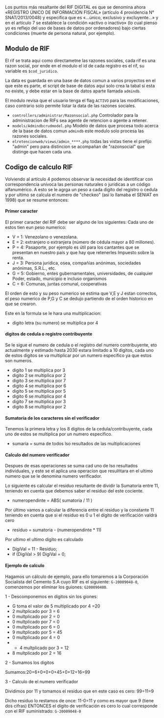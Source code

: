 Los puntos más resaltante del RIF DIGITAL es que se denomina ahora «REGISTRO ÚNICO DE INFORMACIÓN FISCAL» 
(artículo 4 providencia N° SNAT/2013/0048) y especifica que es «…único, exclusivo y excluyente…» y en el 
artículo 7 se establece la condición «activo o inactivo» (lo cual pienso yo es reflejo del uso de bases 
de datos por ordenadores) bajo ciertas condiciones (muerte de persona natural, por ejemplo).

## Modulo de RIF

El rif se trata aqui como directametne las razones sociales, cada rif es una razon social, 
por ende en el modulo el id de cada registro es el rif, su variable es `$cod_juridico`.

La data es guardada en una base de datos comun a varios proyectos en el que este es parte, 
el script de base de datos aqui solo crea la tabal si esta no existe, y debe estar en la base 
de datos aparte llamada `admindb`.

El modulo revisa que el usuario tenga el flag `ACTIVO` para las modificaciones, caso contrario 
solo permite listar la data de las razones sociales.

* `controllers/administrar/Razonsocial.php` Controlador para la administracion de RIFs sea 
  agente de retencion o agente a retener.
* `models/Admindbcrudmodel.php` Modelo de datos que procesa todo acerca de la base de datos 
  comun `admindb` este modulo solo procesa las razones sociales.
* `elretencionweb/views/admin_****.php` todas las vistas tiene el prefijo "admin" pero para 
  distincion se acompañan de "razonsocial" que distinge que hacen cada una.

## Codigo de calculo RIF

Volviendo al artículo 4 podemos observar la necesidad de identificar con correspondencia unívoca 
las personas naturales o jurídicas a un código alfanumérico.
A esto se le agrga un peso a cada digito del registro o cedula y por ultimo se calcula el 
numero de "checkeo" (así lo llamaba el SENIAT en 1998) que se resume entonces:

#### Primer caracter

El primer caracter del RIF debe ser alguno de los siguientes:
Cada uno de estos tien eun peso numerico: 

* V = 1: Venezolano o venezolana.
* E = 2: extranjero o extranjera (número de cédula mayor a 80 millones).
* P = 4: Pasaporte, por ejemplo es útil para los cantantes que se presentan en nuestro país y que hay que retenerles Impuesto sobre la renta.
* J = 3: Persona jurídica, osea, compañías anónimas, sociedades anónimas, S.R.L., etc.
* G = 5: Gobierno, entes gubernamentales, universidades, de cualquier Poder, estado, municipio e incluso organismos
* C = 6: Comunas, juntas comunal, cooperativas

El orden de esto y su peso numerico se estima que V,E y J estan correctos, 
el peso numerico de P,G y C se dedujo partiendo de el orden historico en que 
se crearon.

Este en la formula se le hara una multiplicacion:

* digito letra (su numero) se multiplica por 4

#### digitos de cedula o registro contribuyente

Se le sigue el numero de cedula o el registro del numero contribuyente, 
eto actualmente y estimado hasta 2030 estara limitado a 10 digitos, cada 
uno de estos digitos se va multiplicar por un numero especifico ya que 
estos son numeros.

* digito 1 se multiplica por 3
* digito 2 se multiplica por 2
* digito 3 se multiplica por 7
* digito 4 se multiplica por 6
* digito 5 se multiplica por 5
* digito 6 se multiplica por 4
* digito 7 se multiplica por 3
* digito 8 se multiplica por 2

#### Sumatoria de los caracteres sin el verificador

Tenemos la primera letra y los 8 digitos de la cedula/contribuyente, 
cada uno de estos se multiplica por un numero especifico.

* sumaria = suma de todos lso resultados de las multiplicaciones

#### Calculo del numero verificador

Despues de esas operaciones se suma cad uno de lso resultados individuales, 
y este se el aplica una  operacion que resulñtara en el ultimo 
numero que se le denomina numero verificador.

Lo siguiente es calcular el residuo resultante de dividir la Sumatoria 
entre 11, teniendo en cuenta que debemos saber el residuo del este cociente.

* numeropendinte = ABS( sumatoria / 11 )

Por último vamos a calcular la diferencia entre el residuo y la constante 11 
teniendo en cuenta que si el residuo es 0 u 1 el dígito de verificación valdrá cero

* residuo = sumatoria - (numeropendinte * 11)

Por ultimo el ultimo digito es calculado 

* DigiVal = 11 - Residuo;
* if (DigiVal > 9) DigiVal = 0;

#### Ejemplo de calculo

Hagamos un cálculo de ejemplo, para ello tomaremos a la Corporación Socialista 
del Cemento S.A  cuyo RIF es el siguiente: `G-20009048-0`, comenzemos por eliminar 
los guiones: `G200090480`.

1 - Descomponemos en digitos sin los giones:

* G toma el valor de 5 multiplicado por 4 =20
* 2 multplicado por 3 =   6
* 0 multplicado por 2 =   0
* 0 multplicado por 7 =   0
* 0 multplicado por 6 =   0
* 9 multplicado por 5 = 45
* 0 multplicado por 4 =  0
* * 4 multplicado por 3 = 12
* 8 multplicado por 2 = 16

2 - Sumamos los digitos

Sumamos:20+6+0+0+0+45+0+12+16=99

3 - Calculo de el numero verificador

Dividimos por 11 y tomamos el residuo que en este caso es cero: 99÷11=9

Dicho residuo lo restamos de once: 11-0=11 y como es mayor que 9 (tiene dos cifras) 
ENTONCES el dígito de verificación es cero lo cual corresponde con el RIF 
suministrado: `G-20009048-0`

